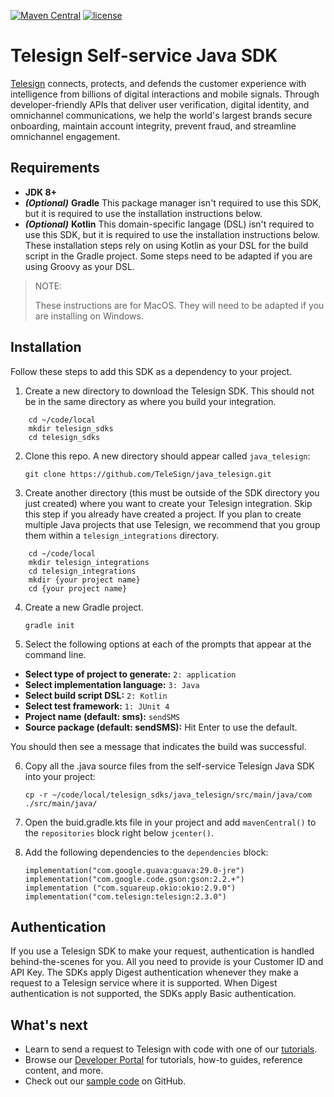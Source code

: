 [![Maven Central](https://img.shields.io/maven-central/v/com.telesign/telesign.svg)](https://mvnrepository.com/artifact/com.telesign/telesign) [![license](https://img.shields.io/github/license/TeleSign/java_telesign.svg)](https://github.com/TeleSign/java_telesign/blob/master/LICENSE.txt)

# Telesign Self-service Java SDK

[Telesign](https://telesign.com) connects, protects, and defends the customer experience with intelligence from billions of digital interactions and mobile signals. Through developer-friendly APIs that deliver user verification, digital identity, and omnichannel communications, we help the world's largest brands secure onboarding, maintain account integrity, prevent fraud, and streamline omnichannel engagement.

## Requirements

* **JDK 8+**
* ***_(Optional)_*** **Gradle** This package manager isn't required to use this SDK, but it is required to use the installation instructions below.
* ***_(Optional)_*** **Kotlin** This domain-specific langage (DSL) isn't required to use this SDK, but it is required to use the installation instructions below. These installation steps rely on using Kotlin as your DSL for the build script in the Gradle project. Some steps need to be adapted if you are using Groovy as your DSL.

> NOTE:
>
> These instructions are for MacOS. They will need to be adapted if you are installing on Windows.

## Installation

Follow these steps to add this SDK as a dependency to your project.

1. Create a new directory to download the Telesign SDK. This should not be in the same directory as where you build your integration.

```
    cd ~/code/local
    mkdir telesign_sdks
    cd telesign_sdks
```

2. Clone this repo. A new directory should appear called `java_telesign`:

   `git clone https://github.com/TeleSign/java_telesign.git`

3. Create another directory (this must be outside of the SDK directory you just created) where you want to create your Telesign integration. Skip this step if you already have created a project. If you plan to create multiple Java projects that use Telesign, we recommend that you group them within a `telesign_integrations` directory.

```
    cd ~/code/local
    mkdir telesign_integrations
    cd telesign_integrations
    mkdir {your project name}
    cd {your project name}
```

4. Create a new Gradle project.

   `gradle init`

5. Select the following options at each of the prompts that appear at the command line.

* **Select type of project to generate:** `2: application`
* **Select implementation language:** `3: Java`
* **Select build script DSL:** `2: Kotlin`
* **Select test framework:** `1: JUnit 4`
* **Project name (default: sms):** `sendSMS`
* **Source package (default: sendSMS):** Hit Enter to use the default.

You should then see a message that indicates the build was successful.

6. Copy all the .java source files from the self-service Telesign Java SDK into your project:

   `cp -r ~/code/local/telesign_sdks/java_telesign/src/main/java/com ./src/main/java/`

7. Open the buid.gradle.kts file in your project and add `mavenCentral()` to the `repositories` block right below `jcenter()`.

8. Add the following dependencies to the `dependencies` block:

   ```
   implementation("com.google.guava:guava:29.0-jre")
   implementation("com.google.code.gson:gson:2.2.+")
   implementation ("com.squareup.okio:okio:2.9.0")
   implementation("com.telesign:telesign:2.3.0")
   ```

## Authentication

If you use a Telesign SDK to make your request, authentication is handled behind-the-scenes for you. All you need to provide is your Customer ID and API Key. The SDKs apply Digest authentication whenever they make a request to a Telesign service where it is supported. When Digest authentication is not supported, the SDKs apply Basic authentication.

## What's next

* Learn to send a request to Telesign with code with one of our [tutorials](https://developer.telesign.com/enterprise/docs/tutorials).
* Browse our [Developer Portal](https://developer.telesign.com) for tutorials, how-to guides, reference content, and more.
* Check out our [sample code](https://github.com/TeleSign/sample_code) on GitHub.

